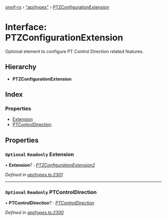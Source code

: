 [onvif-rx](../README.md) › ["api/types"](../modules/_api_types_.md) › [PTZConfigurationExtension](_api_types_.ptzconfigurationextension.md)

# Interface: PTZConfigurationExtension

Optional element to configure PT Control Direction related features.

## Hierarchy

* **PTZConfigurationExtension**

## Index

### Properties

* [Extension](_api_types_.ptzconfigurationextension.md#optional-readonly-extension)
* [PTControlDirection](_api_types_.ptzconfigurationextension.md#optional-readonly-ptcontroldirection)

## Properties

### `Optional` `Readonly` Extension

• **Extension**? : *[PTZConfigurationExtension2](_api_types_.ptzconfigurationextension2.md)*

*Defined in [api/types.ts:2301](https://github.com/patrickmichalina/onvif-rx/blob/3e9b152/src/api/types.ts#L2301)*

___

### `Optional` `Readonly` PTControlDirection

• **PTControlDirection**? : *[PTControlDirection](_api_types_.ptzconfigurationextension.md#optional-readonly-ptcontroldirection)*

*Defined in [api/types.ts:2300](https://github.com/patrickmichalina/onvif-rx/blob/3e9b152/src/api/types.ts#L2300)*
